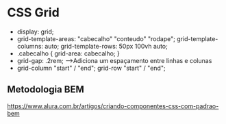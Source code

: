 # CSS Grid

* display: grid; 
* grid-template-areas: 
        "cabecalho"
        "conteudo"
        "rodape";
    grid-template-columns: auto;
    grid-template-rows: 50px 100vh auto;  
* .cabecalho {
    grid-area: cabecalho;
  }
*  grid-gap: .2rem; -->Adiciona um espaçamento entre linhas e colunas
* grid-column "start" / "end";
  grid-row "start" / "end";

## Metodologia BEM
https://www.alura.com.br/artigos/criando-componentes-css-com-padrao-bem
